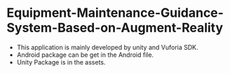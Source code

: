 # Equipment-Maintenance-Guidance-System-Based-on-Augment-Reality
- This application is mainly developed by unity and Vuforia SDK.
- Android package can be get in the Android file.
- Unity Package is in the assets.
